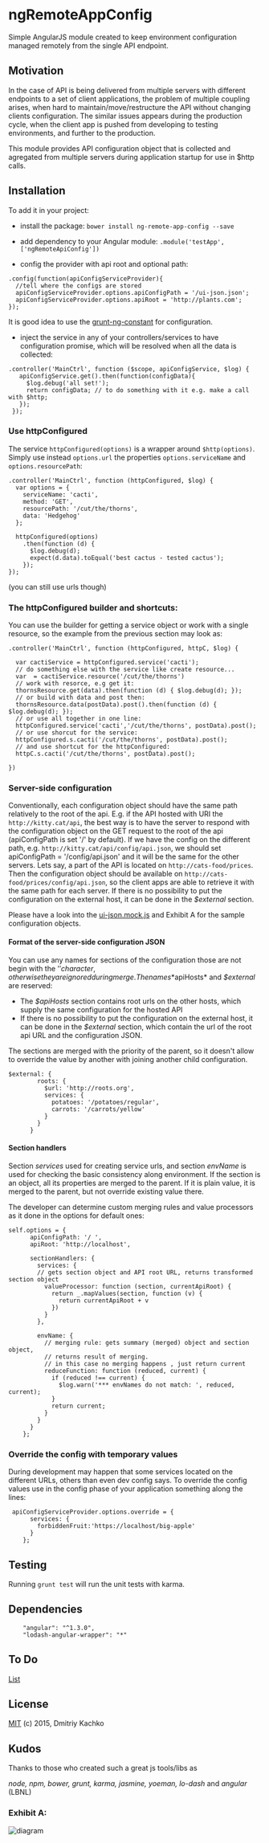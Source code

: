 # ngRemoteAppConfig 

Simple AngularJS module created to keep environment configuration managed remotely from the single API endpoint.

## Motivation

In the case of API is being delivered from multiple servers with different endpoints to a set of client applications,
the problem of multiple coupling arises, when hard to maintain/move/restructure the API without changing clients configuration.
The similar issues appears during the production cycle, when the client app is pushed from developing to testing environments,
and further to the production.

This module provides API configuration object that is collected and agregated from multiple servers during application 
startup for use in $http calls.

## Installation

To add it in your project:

- install the package: `bower install ng-remote-app-config --save`

- add dependency to your Angular module: `.module('testApp', ['ngRemoteApiConfig'])`

- config the provider with api root and optional path:

```
.config(function(apiConfigServiceProvider){
  //tell where the configs are stored
  apiConfigServiceProvider.options.apiConfigPath = '/ui-json.json';
  apiConfigServiceProvider.options.apiRoot = 'http://plants.com';
});
```
It is good idea to use the [grunt-ng-constant](https://github.com/werk85/grunt-ng-constant) for configuration.
 
- inject the service in any of your controllers/services to have configuration promise, which will be resolved when all 
the data is collected: 
```
.controller('MainCtrl', function ($scope, apiConfigService, $log) {
   apiConfigService.get().then(function(configData){
     $log.debug('all set!');
     return configData; // to do something with it e.g. make a call with $http;
   });
 });
```

### Use httpConfigured

The service `httpConfigured(options)` is a wrapper around `$http(options)`. Simply use instead `options.url`
 the properties `options.serviceName` and `options.resourcePath`:
```
.controller('MainCtrl', function (httpConfigured, $log) {
  var options = {
    serviceName: 'cacti',
    method: 'GET',
    resourcePath: '/cut/the/thorns',
    data: 'Hedgehog' 
  };
   
  httpConfigured(options)
    .then(function (d) {
      $log.debug(d);
      expect(d.data).toEqual('best cactus - tested cactus'); 
    });
});
```
(you can still use urls though)

### The httpConfigured builder and shortcuts:

You can use the builder for getting a service object or work with a single resource, so the example from the previous section 
may look as:
```
.controller('MainCtrl', function (httpConfigured, httpC, $log) {

  var cactiService = httpConfigured.service('cacti');
  // do something else with the service like create resource...
  var  = cactiService.resource('/cut/the/thorns')
  // work with resorce, e.g get it: 
  thornsResource.get(data).then(function (d) { $log.debug(d); });
  // or build with data and post then:
  thornsResource.data(postData).post().then(function (d) { $log.debug(d); });
  // or use all together in one line:
  httpConfigured.service('cacti','/cut/the/thorns', postData).post();
  // or use shorcut for the service:
  httpConfigured.s.cacti('/cut/the/thorns', postData).post();
  // and use shortcut for the httpConfigured:
  httpC.s.cacti('/cut/the/thorns', postData).post();
  
})

```
### Server-side configuration

Conventionally, each configuration object should have the same path relatively to the root of the api. E.g. if the API hosted with URI 
the `http://kitty.cat/api`, the best way is to have the server to respond with the configuration object on the GET request
to the root of the api (apiConfigPath is set '/' by default). If we have the config on the different path, e.g. 
`http://kitty.cat/api/config/api.json`, we should set apiConfigPath = '/config/api.json' and it will be the same for the
other servers. Lets say, a part of the API is located on `http://cats-food/prices`. Then the configuration object should be 
available on `http://cats-food/prices/config/api.json`, so the client apps are able to retrieve it with the 
same path for each server. If there is no possibility to put the configuration on the external host, it can be done in the *$external* section.
 
Please have a look into the [ui-json.mock.js](test/mock/ui-json.mock.js) and Exhibit A for the sample configuration objects.

#### Format of the server-side configuration JSON

You can use any names for sections of the configuration those are not begin with the '$' character, otherwise 
they are ignored during merge. The names *$apiHosts* and *$external* are reserved:

- The *$apiHosts* section contains root urls on the other hosts, which supply the same configuration for the hosted API
- If there is no possibility to put the configuration on the external host, it can be done in the *$external* section, 
which contain the url of the root api URL and the configuration JSON.

The sections are merged with the priority of the parent, so it doesn't allow to override the value by another with joining 
another child configuration.

```
$external: {
        roots: {
          $url: 'http://roots.org',
          services: {
            potatoes: '/potatoes/regular',
            carrots: '/carrots/yellow'
          }
        }
      }
```

#### Section handlers
Section *services* used for creating service urls, and section *envName* is used for checking the basic consistency 
along environment. If the section is an object, all its properties are merged to the parent. 
If it is plain value, it is merged to the parent, but not override existing value there. 

The developer can determine custom merging rules and value processors as it done in the options for default ones:
```
self.options = {
      apiConfigPath: '/ ',
      apiRoot: 'http://localhost',

      sectionHandlers: {
        services: {
        // gets section object and API root URL, returns transformed section object
          valueProcessor: function (section, currentApiRoot) { 
            return _.mapValues(section, function (v) {
              return currentApiRoot + v
            })
          }
        },

        envName: {
          // merging rule: gets summary (merged) object and section object, 
          // returns result of merging.
          // in this case no merging happens , just return current
          reduceFunction: function (reduced, current) {
            if (reduced !== current) {
              $log.warn('*** envNames do not match: ', reduced, current);
            }
            return current;
          }
        }
      }
    };
```

### Override the config with temporary values

During development may happen that some services located on the different URLs, others than even dev config says. 
To override the config values use in the config phase of your application something along the lines:

```
 apiConfigServiceProvider.options.override = {
      services: {
        forbiddenFruit:'https://localhost/big-apple'
      }
    };
```

## Testing

Running `grunt test` will run the unit tests with karma.

## Dependencies
```
    "angular": "^1.3.0",
    "lodash-angular-wrapper": "*"
```

## To Do 

[List](TODO.md)

## License

[MIT](https://opensource.org/licenses/MIT) (c) 2015, Dmitriy Kachko

## Kudos 
Thanks to those who created such a great js tools/libs as

_node, npm, bower, grunt, karma, jasmine, yoeman, lo-dash_ and _angular_ (LBNL)

### Exhibit A:

![diagram](diagram.png)



